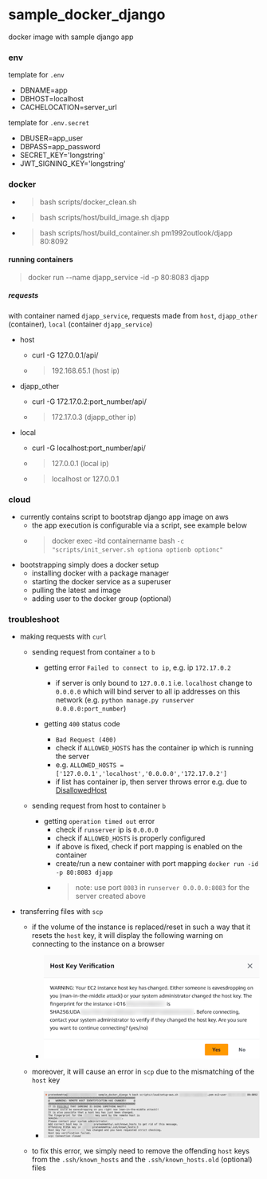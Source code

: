 # sample_docker_django
docker image with sample django app

### env

template for `.env`
- DBNAME=app
- DBHOST=localhost
- CACHELOCATION=server_url

template for `.env.secret`
- DBUSER=app_user
- DBPASS=app_password
- SECRET_KEY='longstring'
- JWT_SIGNING_KEY='longstring'

### docker

- > bash scripts/docker_clean.sh
- > bash scripts/host/build_image.sh djapp
- > bash scripts/host/build_container.sh pm1992outlook/djapp 80:8092

#### running containers

> docker run --name djapp_service -id -p 80:8083 djapp

##### requests

with container named `djapp_service`, requests made from `host`, `djapp_other` (container), `local` (container `djapp_service`)

- host
    - curl -G 127.0.0.1/api/
    - > 192.168.65.1 (host ip)

- djapp_other
    - curl -G 172.17.0.2:port_number/api/
    - > 172.17.0.3 (djapp_other ip)

- local
    - curl -G localhost:port_number/api/
    - > 127.0.0.1 (local ip)
    - > localhost or 127.0.0.1

### cloud

- currently contains script to bootstrap django app image on aws
    - the app execution is configurable via a script, see example below
    - > docker exec -itd containername bash `-c "scripts/init_server.sh optiona optionb optionc"`
- bootstrapping simply does a docker setup
    - installing docker with a package manager
    - starting the docker service as a superuser
    - pulling the latest `amd` image
    - adding user to the docker group (optional)

### troubleshoot

- making requests with `curl`

    - sending request from container `a` to `b`

        - getting error `Failed to connect to ip`, e.g. ip `172.17.0.2`
            - if server is only bound to `127.0.0.1` i.e. `localhost` change to `0.0.0.0` which will bind server to all ip addresses on this network (e.g. `python manage.py runserver 0.0.0.0:port_number`)

        - getting `400` status code
            - `Bad Request (400)`
            - check if `ALLOWED_HOSTS` has the container ip which is running the server
            - e.g. `ALLOWED_HOSTS = ['127.0.0.1','localhost','0.0.0.0','172.17.0.2']`
            - if list has container ip, then server throws error e.g. due to [DisallowedHost](https://docs.djangoproject.com/en/5.0/ref/exceptions/#suspiciousoperation)

    - sending request from host to container `b`

        - getting `operation timed out` error
            - check if `runserver` ip is `0.0.0.0`
            - check if `ALLOWED_HOSTS` is properly configured
            - if above is fixed, check if port mapping is enabled on the container
            - create/run a new container with port mapping `docker run -id -p 80:8083 djapp`
            - > note: use port `8083` in `runserver 0.0.0.0:8083` for the server created above

- transferring files with `scp`

    - if the volume of the instance is replaced/reset in such a way that it resets the `host` key, it will display the following warning on connecting to the instance on a browser
        - <img src="readme_img/aws-root-vol-replacement.png" width=500 alt="aws root volume replacement" title="aws root volume replacement">

    - moreover, it will cause an error in `scp` due to the mismatching of the `host` key
        - <img src="readme_img/instance-key-verification-error.png" width=500 alt="instance key verification error" title="instance key verification error">

    - to fix this error, we simply need to remove the offending `host` keys from the `.ssh/known_hosts` and the `.ssh/known_hosts.old` (optional) files
